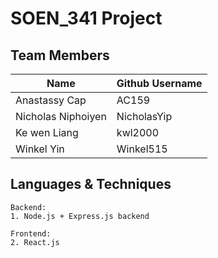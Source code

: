 # SOEN_341 Project

## Team Members

| Name | Github Username |  
|--|--|  
| Anastassy Cap | AC159 |  
| Nicholas Niphoiyen | NicholasYip |  
| Ke wen Liang | kwl2000 |  
| Winkel Yin | Winkel515 |


## Languages & Techniques
    
    Backend:
    1. Node.js + Express.js backend

    Frontend:
    2. React.js
